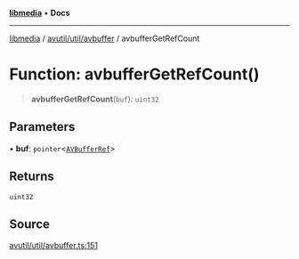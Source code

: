 [**libmedia**](../../../../README.md) • **Docs**

***

[libmedia](../../../../README.md) / [avutil/util/avbuffer](../README.md) / avbufferGetRefCount

# Function: avbufferGetRefCount()

> **avbufferGetRefCount**(`buf`): `uint32`

## Parameters

• **buf**: `pointer`\<[`AVBufferRef`](../../../struct/avbuffer/classes/AVBufferRef.md)\>

## Returns

`uint32`

## Source

[avutil/util/avbuffer.ts:151](https://github.com/zhaohappy/libmedia/blob/87bf8029d8be58d5035a3f4dc7037c25d1ac371b/src/avutil/util/avbuffer.ts#L151)

